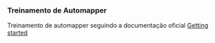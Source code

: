 ### Treinamento de Automapper

Treinamento de automapper seguindo a documentação oficial <a href="https://docs.automapper.org/en/latest/Getting-started.html">Getting started</a>
